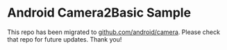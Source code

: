 
Android Camera2Basic Sample
===========================

This repo has been migrated to [github.com/android/camera][1]. Please check that repo for future updates. Thank you!

[1]: https://github.com/android/camera
